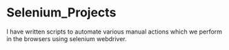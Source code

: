 # Selenium_Projects


I have written scripts to automate various manual actions which we perform in the browsers using selenium webdriver.
